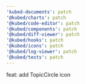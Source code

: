 ```yaml
---
'kubed-documents': patch
'@kubed/charts': patch
'@kubed/code-editor': patch
'@kubed/components': patch
'@kubed/diff-viewer': patch
'@kubed/hooks': patch
'@kubed/icons': patch
'@kubed/log-viewer': patch
'@kubed/tests': patch
---
```


feat: add TopicCircle icon
